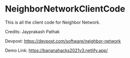# NeighborNetworkClientCode

This is all the client code for Neighbor Network.

Credits: Jayprakash Pathak

Devpost: https://devpost.com/software/neighbor-network

Demo Link: https://bananahacks2021v3.netlify.app/
